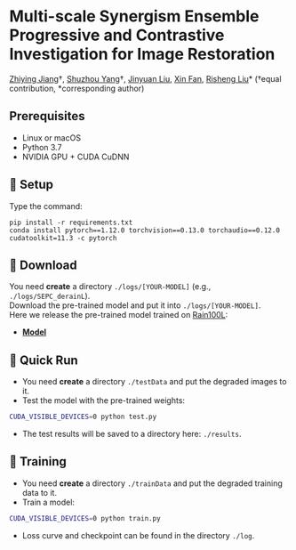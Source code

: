 # Multi-scale Synergism Ensemble Progressive and Contrastive Investigation for Image Restoration

[Zhiying Jiang](https://scholar.google.com/citations?user=uK6WHa0AAAAJ&hl=zh-CN&oi=ao)&#8224;, [Shuzhou Yang](https://ysz2022.github.io/)&#8224;, [Jinyuan Liu](https://scholar.google.com/citations?user=a1xipwYAAAAJ&hl=zh-CN&oi=ao), [Xin Fan](https://scholar.google.com/citations?user=vLN1njoAAAAJ&hl=zh-CN), [Risheng Liu](https://rsliu.tech/)* (&#8224;equal contribution, *corresponding author)



## Prerequisites
- Linux or macOS
- Python 3.7
- NVIDIA GPU + CUDA CuDNN

## 🔑 Setup
Type the command:
```
pip install -r requirements.txt
conda install pytorch==1.12.0 torchvision==0.13.0 torchaudio==0.12.0 cudatoolkit=11.3 -c pytorch
```

## 🧩 Download
You need **create** a directory `./logs/[YOUR-MODEL]` (e.g., `./logs/SEPC_derainL`). \
Download the pre-trained model and put it into `./logs/[YOUR-MODEL]`. \
Here we release the pre-trained model trained on [Rain100L](https://www.icst.pku.edu.cn/struct/Projects/joint_rain_removal.html):
- [**Model**](https://drive.google.com/file/d/1bbEHVtVew6JCnwgktXJurJxibaPkQlNG/view?usp=sharing)

## 🚀 Quick Run
- You need **create** a directory `./testData` and put the degraded images to it.
- Test the model with the pre-trained weights:
```bash
CUDA_VISIBLE_DEVICES=0 python test.py
```
- The test results will be saved to a directory here: `./results`.

## 🤖 Training
- You need **create** a directory `./trainData` and put the degraded training data to it.
- Train a model:
```bash
CUDA_VISIBLE_DEVICES=0 python train.py
```
- Loss curve and checkpoint can be found in the directory `./log`.
